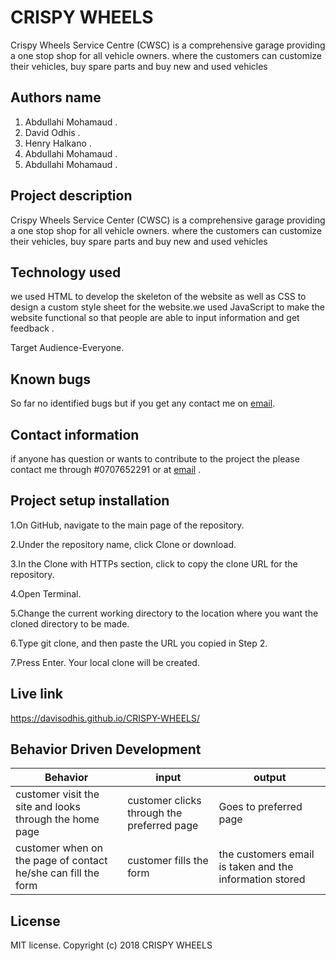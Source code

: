 # CRISPY WHEELS

Crispy Wheels Service Centre (CWSC) is a comprehensive garage providing a one stop shop for all vehicle owners. where the customers can customize their vehicles, buy spare parts and buy new and used vehicles



## Authors name

1. Abdullahi Mohamaud  .
2. David Odhis .
3. Henry Halkano .
4. Abdullahi Mohamaud .
5. Abdullahi Mohamaud .


## Project description

Crispy Wheels Service Center (CWSC) is a comprehensive garage providing a one stop shop for all vehicle owners. where the customers can customize their vehicles, buy spare parts and buy new and used vehicles


## Technology used

we used HTML to develop the skeleton of the website as well as CSS to design a custom style sheet for the website.we used JavaScript to make the website functional so that people are able to input information and get feedback .

Target Audience-Everyone.

## Known bugs

So far no identified bugs but if you get any contact me on [email](crispywheelsauto2018@gmail.com).

## Contact information

if anyone has question or wants to contribute to the project the please contact me through #0707652291 or at [email](crispywheelsauto2018@gmail.com) .

## Project setup installation

1.On GitHub, navigate to the main page of the repository.

2.Under the repository name, click Clone or download.

3.In the Clone with HTTPs section, click  to copy the clone URL for the repository.

4.Open Terminal.

5.Change the current working directory to the location where you want the cloned directory to be made.

6.Type git clone, and then paste the URL you copied in Step 2.

7.Press Enter. Your local clone will be created.

## Live link

https://davisodhis.github.io/CRISPY-WHEELS/


## Behavior Driven Development

|Behavior|input|output|
|--------|-----|------|
|customer visit the site and looks through the home page|customer clicks through the preferred page|Goes to preferred page|
|customer when on the page of contact he/she can fill the form|customer fills the form|the customers email is taken and the information stored|


## License

MIT license. Copyright (c) 2018 CRISPY WHEELS
